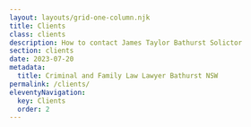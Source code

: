 ```yaml
---
layout: layouts/grid-one-column.njk
title: Clients
class: clients
description: How to contact James Taylor Bathurst Solictor
section: clients
date: 2023-07-20
metadata:
  title: Criminal and Family Law Lawyer Bathurst NSW
permalink: /clients/
eleventyNavigation:
  key: Clients
  order: 2
---
```









